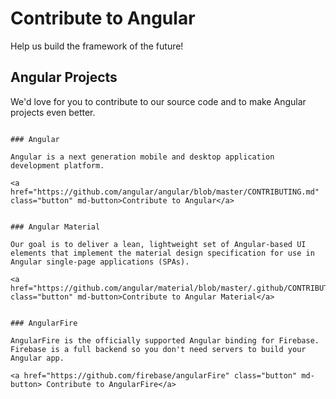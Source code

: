 # Contribute to Angular

Help us build the framework of the future!

## Angular Projects

We'd love for you to contribute to our source code and to make Angular projects even better.

~~~ {.l-sub-section}

### Angular

Angular is a next generation mobile and desktop application development platform.

<a href="https://github.com/angular/angular/blob/master/CONTRIBUTING.md" class="button" md-button>Contribute to Angular</a>

~~~

~~~ {.l-sub-section}

### Angular Material

Our goal is to deliver a lean, lightweight set of Angular-based UI elements that implement the material design specification for use in Angular single-page applications (SPAs).

<a href="https://github.com/angular/material/blob/master/.github/CONTRIBUTING.md" class="button" md-button>Contribute to Angular Material</a>

~~~

~~~ {.l-sub-section}

### AngularFire

AngularFire is the officially supported Angular binding for Firebase. Firebase is a full backend so you don't need servers to build your Angular app.

<a href="https://github.com/firebase/angularFire" class="button" md-button> Contribute to AngularFire</a>

~~~
